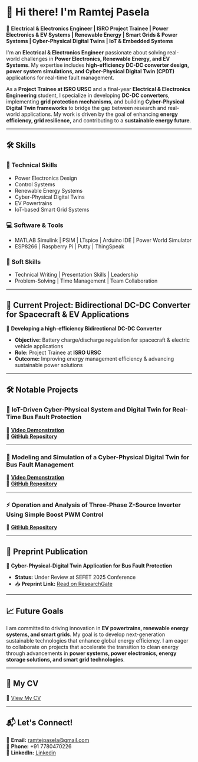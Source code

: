# 👋 Hi there! I'm **Ramtej Pasela**  

🚀 **Electrical & Electronics Engineer | ISRO Project Trainee | Power Electronics & EV Systems | Renewable Energy | Smart Grids & Power Systems | Cyber-Physical Digital Twins | IoT & Embedded Systems**  


I'm an **Electrical & Electronics Engineer** passionate about solving real-world challenges in **Power Electronics, Renewable Energy, and EV Systems**. My expertise includes **high-efficiency DC-DC converter design, power system simulations, and Cyber-Physical Digital Twin (CPDT)** applications for real-time fault management.  

As a **Project Trainee at ISRO URSC** and a final-year **Electrical & Electronics Engineering** student, I specialize in developing **DC-DC converters**, implementing **grid protection mechanisms**, and building **Cyber-Physical Digital Twin frameworks** to bridge the gap between research and real-world applications. My work is driven by the goal of enhancing **energy efficiency, grid resilience,** and contributing to a **sustainable energy future**.  

---

## 🛠 **Skills**  

### 🔌 **Technical Skills**  
- Power Electronics Design  
- Control Systems  
- Renewable Energy Systems  
- Cyber-Physical Digital Twins  
- EV Powertrains  
- IoT-based Smart Grid Systems  

### 💻 **Software & Tools**  
- MATLAB Simulink | PSIM | LTspice | Arduino IDE | Power World Simulator  
- ESP8266 | Raspberry Pi | Putty | ThingSpeak  

### 🌟 **Soft Skills**  
- Technical Writing | Presentation Skills | Leadership  
- Problem-Solving | Time Management | Team Collaboration  

---

## 🚀 **Current Project: Bidirectional DC-DC Converter for Spacecraft & EV Applications**  

🔋 **Developing a high-efficiency Bidirectional DC-DC Converter**  
- **Objective:** Battery charge/discharge regulation for spacecraft & electric vehicle applications  
- **Role:** Project Trainee at **ISRO URSC**  
- **Outcome:** Improving energy management efficiency & advancing sustainable power solutions  

---

## 🛠 **Notable Projects**  

### 🔎 **IoT-Driven Cyber-Physical System and Digital Twin for Real-Time Bus Fault Protection**  
🎥 **[Video Demonstration](https://youtu.be/1SOuRba_OvU)**  
🎯 **[GitHub Repository](https://github.com/RAMTEJPASELA/IoT-CPS-Digital-Twin-Fault-Protection/blob/main/README.md)**  

---

### 🔎 **Modeling and Simulation of a Cyber-Physical Digital Twin for Bus Fault Management**  
🎥 **[Video Demonstration](https://youtu.be/wIhd6TCpo74)**  
🎯 **[GitHub Repository](https://github.com/RAMTEJPASELA/Modeling-and-Simulation-of-Cyber-Physical-Digital-Twin/blob/main/README.md)**  

---

### ⚡ **Operation and Analysis of Three-Phase Z-Source Inverter Using Simple Boost PWM Control**  
🎯 **[GitHub Repository](https://github.com/RAMTEJPASELA/Three-Phase-ZSI-Simple-Boost-PWM/blob/main/README.md)**  

---

## 📄 **Preprint Publication**  

📘 **Cyber-Physical-Digital Twin Application for Bus Fault Protection**  
- **Status:** Under Review at SEFET 2025 Conference  
- 📥 **Preprint Link:** [Read on ResearchGate](https://www.researchgate.net/publication/390321499_Cyber-Physical-Digital_Twin_Application_for_Bus_Fault_Protection)  

---

## 📈 **Future Goals**  

I am committed to driving innovation in **EV powertrains, renewable energy systems, and smart grids**. My goal is to develop next-generation sustainable technologies that enhance global energy efficiency. I am eager to collaborate on projects that accelerate the transition to clean energy through advancements in **power systems, power electronics, energy storage solutions, and smart grid technologies**.  

---

## 📄 **My CV**
🔗 [View My CV](https://drive.google.com/file/d/1H0zEgqljlUTCdH8Th1iC-D6B0yhsxpZ3/view)

---

## 📬 **Let's Connect!**  

📧 **Email:** [ramtejpasela@gmail.com](mailto:ramtejpasela@gmail.com)  
📱 **Phone:** +91 7780470226  
💼 **LinkedIn:** [Linkedin](https://www.linkedin.com/in/paselaramtej)  

